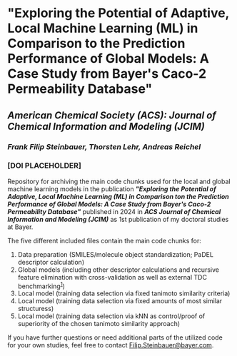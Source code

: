 # "Exploring the Potential of Adaptive, Local Machine Learning (ML) in Comparison to the Prediction Performance of Global Models: A Case Study from Bayer's Caco-2 Permeability Database"
## _American Chemical Society (ACS): Journal of Chemical Information and Modeling (JCIM)_
### **_Frank Filip Steinbauer, Thorsten Lehr, Andreas Reichel_**
### [DOI PLACEHOLDER]

Repository for archiving the main code chunks used for the local and global machine learning models in the publication **_"Exploring the Potential of Adaptive, Local Machine Learning (ML) in Comparison ton the Prediction Performance of Global Models: A Case Study from Bayer's Caco-2 Permeability Database"_** published in 2024 in **_ACS Journal of Chemical Information and Modeling (JCIM)_** as 1st publication of my doctoral studies at Bayer.

The five different included files contain the main code chunks for:
1. Data preparation (SMILES/molecule object standardization; PaDEL descriptor calculation)
2. Global models (including other descriptor calculations and recursive feature elimination with cross-validation as well as external TDC benchmarking<sup>[1]</sup>)
3. Local model (training data selection via fixed tanimoto similarity criteria)
4. Local model (training data selection via fixed amounts of most similar structuress)
5. Local model (training data selection via kNN as control/proof of superiority of the chosen tanimoto similarity approach)

If you have further questions or need additional parts of the utilized code for your own studies, feel free to contact Filip.Steinbauer@bayer.com.

[1]: https://tdcommons.ai/single_pred_tasks/adme#caco-2-cell-effective-permeability-wang-et-al
